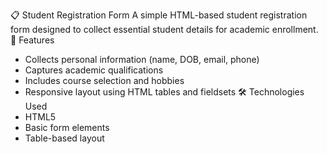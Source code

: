 📋 Student Registration Form
A simple HTML-based student registration form designed to collect essential student details for academic enrollment.
🚀 Features
- Collects personal information (name, DOB, email, phone)
- Captures academic qualifications
- Includes course selection and hobbies
- Responsive layout using HTML tables and fieldsets
🛠 Technologies Used
- HTML5
- Basic form elements
- Table-based layout
